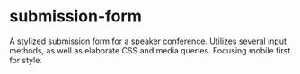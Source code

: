 # submission-form
A stylized submission form for a speaker conference.
Utilizes several input methods, as well as elaborate CSS and 
media queries. Focusing mobile first for style.
